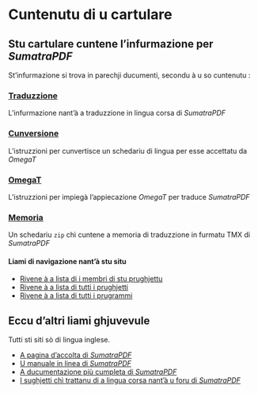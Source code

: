 # Cuntenutu di u cartulare

## Stu cartulare cuntene l’infurmazione per _SumatraPDF_

St’infurmazione si trova in parechji ducumenti, secondu à u so cuntenutu :

### [Traduzzione](Traduzzione.md)
L’infurmazione nant’à a traduzzione in lingua corsa di _SumatraPDF_

### [Cunversione](Cunversione.md)
L’istruzzioni per cunvertisce un schedariu di lingua per esse accettatu da _OmegaT_

### [OmegaT](OmegaT.md)
L’istruzzioni per impiegà l’appiecazione _OmegaT_ per traduce _SumatraPDF_

### [Memoria](Memoria.zip)
Un schedariu `zip` chì cuntene a memoria di traduzzione in furmatu TMX di _SumatraPDF_

#### Liami di navigazione nant’à stu situ
- [Rivene à a lista di i membri di stu prughjettu](./)
- [Rivene à a lista di tutti i prughjetti](../)
- [Rivene à a lista di tutti i prugrammi](../../../../#readme)

## Eccu d’altri liami ghjuvevule
Tutti sti siti sò di lingua inglese.

- [A pagina d’accolta di _SumatraPDF_](https://www.sumatrapdfreader.org/free-pdf-reader)
- [U manuale in linea di _SumatraPDF_](https://www.sumatrapdfreader.org/manual)
- [A ducumentazione più cumpleta di _SumatraPDF_](https://www.sumatrapdfreader.org/docs/SumatraPDF-documentation)
- [I sughjetti chì trattanu di a lingua corsa nant’à u foru di _SumatraPDF_](https://forum.sumatrapdfreader.org/search?q=corsican)
